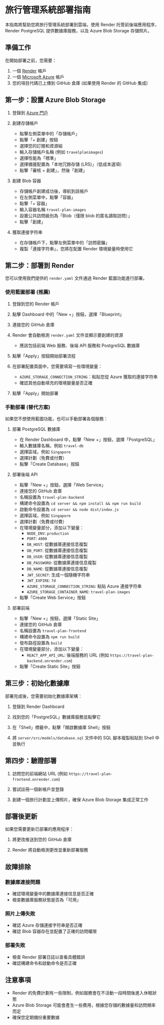 # 旅行管理系統部署指南

本指南將幫助您將旅行管理系統部署到雲端，使用 Render 托管前後端應用程序，Render PostgreSQL 提供數據庫服務，以及 Azure Blob Storage 存儲照片。

## 準備工作

在開始部署之前，您需要：

1. 一個 [Render](https://render.com/) 帳戶
2. 一個 [Microsoft Azure](https://azure.microsoft.com/) 帳戶
3. 您的項目代碼已上傳到 GitHub 倉庫 (如果使用 Render 的 GitHub 集成)

## 第一步：設置 Azure Blob Storage

1. 登錄到 [Azure 門戶](https://portal.azure.com/)

2. 創建存儲帳戶
   - 點擊左側菜單中的「存儲帳戶」
   - 點擊「+ 創建」按鈕
   - 選擇您的訂閱和資源組
   - 輸入存儲帳戶名稱 (例如 `travelplanimages`)
   - 選擇性能為「標準」
   - 選擇備援配置為「本地冗餘存儲 (LRS)」（低成本選項）
   - 點擊「審核 + 創建」，然後「創建」

3. 創建 Blob 容器
   - 存儲帳戶創建成功後，導航到該帳戶
   - 在左側菜單中，點擊「容器」
   - 點擊「+ 容器」
   - 輸入容器名稱 `travel-plan-images`
   - 設置公共訪問級別為「Blob（僅限 blob 的匿名讀取訪問）」
   - 點擊「創建」

4. 獲取連接字符串
   - 在存儲帳戶下，點擊左側菜單中的「訪問密鑰」
   - 複製「連接字符串」，您將在配置 Render 環境變量時使用它

## 第二步：部署到 Render

您可以使用我們提供的 `render.yaml` 文件通過 Render 藍圖功能進行部署。

### 使用藍圖部署 (推薦)

1. 登錄到您的 Render 帳戶

2. 點擊 Dashboard 中的「New +」按鈕，選擇「Blueprint」

3. 連接您的 GitHub 倉庫

4. Render 會自動檢測 `render.yaml` 文件並顯示要創建的資源
   - 應該包括前端 Web 服務、後端 API 服務和 PostgreSQL 數據庫

5. 點擊「Apply」按鈕開始部署流程

6. 在部署配置頁面中，您需要填寫一些環境變量：
   - `AZURE_STORAGE_CONNECTION_STRING`：粘貼您從 Azure 獲取的連接字符串
   - 確認其他自動填充的環境變量是否正確

7. 點擊「Apply」開始部署

### 手動部署 (替代方案)

如果您不想使用藍圖功能，也可以手動部署各個服務：

1. 部署 PostgreSQL 數據庫
   - 在 Render Dashboard 中，點擊「New +」按鈕，選擇「PostgreSQL」
   - 輸入數據庫名稱，例如 `travel-db`
   - 選擇區域，例如 `Singapore`
   - 選擇計劃（免費或付費）
   - 點擊「Create Database」按鈕

2. 部署後端 API
   - 點擊「New +」按鈕，選擇「Web Service」
   - 連接您的 GitHub 倉庫
   - 名稱設置為 `travel-plan-backend`
   - 構建命令設置為 `cd server && npm install && npm run build`
   - 啟動命令設置為 `cd server && node dist/index.js`
   - 選擇區域，例如 `Singapore`
   - 選擇計劃（免費或付費）
   - 在環境變量部分，添加以下變量：
     - `NODE_ENV`: `production`
     - `PORT`: `4000`
     - `DB_HOST`: 從數據庫連接信息複製
     - `DB_PORT`: 從數據庫連接信息複製
     - `DB_USER`: 從數據庫連接信息複製
     - `DB_PASSWORD`: 從數據庫連接信息複製
     - `DB_NAME`: 從數據庫連接信息複製
     - `JWT_SECRET`: 生成一個隨機字符串
     - `JWT_EXPIRE`: `7d`
     - `AZURE_STORAGE_CONNECTION_STRING`: 粘貼 Azure 連接字符串
     - `AZURE_STORAGE_CONTAINER_NAME`: `travel-plan-images`
   - 點擊「Create Web Service」按鈕

3. 部署前端
   - 點擊「New +」按鈕，選擇「Static Site」
   - 連接您的 GitHub 倉庫
   - 名稱設置為 `travel-plan-frontend`
   - 構建命令設置為 `npm run build`
   - 發布路徑設置為 `build`
   - 在環境變量部分，添加以下變量：
     - `REACT_APP_API_URL`: 後端服務的 URL (例如 `https://travel-plan-backend.onrender.com`)
   - 點擊「Create Static Site」按鈕

## 第三步：初始化數據庫

部署完成後，您需要初始化數據庫架構：

1. 登錄到 Render Dashboard

2. 找到您的「PostgreSQL」數據庫服務並點擊它

3. 在「Shell」標籤中，點擊「開啟數據庫 Shell」按鈕

4. 將 `server/src/models/database.sql` 文件中的 SQL 腳本複製粘貼到 Shell 中並執行

## 第四步：驗證部署

1. 訪問您的前端網站 URL (例如 `https://travel-plan-frontend.onrender.com`)

2. 嘗試註冊一個新帳戶並登錄

3. 創建一個旅行計劃並上傳照片，確保 Azure Blob Storage 集成正常工作

## 部署後更新

如果您需要更新已部署的應用程序：

1. 將更改推送到您的 GitHub 倉庫

2. Render 將自動檢測更改並重新部署服務

## 故障排除

### 數據庫連接問題

- 確認環境變量中的數據庫連接信息是否正確
- 檢查數據庫服務狀態是否為「可用」

### 照片上傳失敗

- 確認 Azure 存儲連接字符串是否正確
- 確認 Blob 容器存在並配置了正確的訪問權限

### 部署失敗

- 檢查 Render 部署日誌以查看具體錯誤
- 確認構建命令和啟動命令是否正確

## 注意事項

- Render 的免費計劃有一些限制，例如服務會在不活動一段時間後進入休眠狀態
- Azure Blob Storage 可能會產生一些費用，根據您存儲的數據量和訪問頻率而定
- 確保您定期備份重要數據
